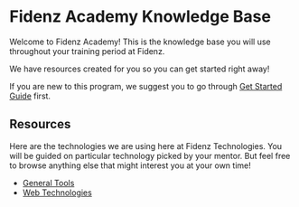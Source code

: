 # Fidenz Academy Knowledge Base

Welcome to Fidenz Academy! This is the knowledge base you will use throughout your training period at Fidenz.

We have resources created for you so you can get started right away!

If you are new to this program, we suggest you to go through [Get Started Guide](GET_STARTED.md) first.

## Resources

Here are the technologies we are using here at Fidenz Technologies. You will be guided on particular technology picked by your mentor. But feel free to browse anything else that might interest you at your own time!

- [General Tools](General/)
- [Web Technologies](Resources/Web)
